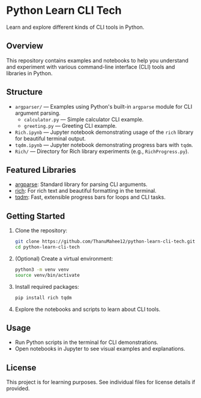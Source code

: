 # Python Learn CLI Tech

Learn and explore different kinds of CLI tools in Python.

## Overview
This repository contains examples and notebooks to help you understand and experiment with various command-line interface (CLI) tools and libraries in Python.

## Structure
- `argparser/` — Examples using Python's built-in `argparse` module for CLI argument parsing.
    - `calculator.py` — Simple calculator CLI example.
    - `greeting.py` — Greeting CLI example.
- `Rich.ipynb` — Jupyter notebook demonstrating usage of the `rich` library for beautiful terminal output.
- `tqdm.ipynb` — Jupyter notebook demonstrating progress bars with `tqdm`.
- `Rich/` — Directory for Rich library experiments (e.g., `RichProgress.py`).

## Featured Libraries
- [argparse](https://docs.python.org/3/library/argparse.html): Standard library for parsing CLI arguments.
- [rich](https://rich.readthedocs.io/): For rich text and beautiful formatting in the terminal.
- [tqdm](https://tqdm.github.io/): Fast, extensible progress bars for loops and CLI tasks.

## Getting Started
1. Clone the repository:
   ```bash
   git clone https://github.com/ThanuMahee12/python-learn-cli-tech.git
   cd python-learn-cli-tech
   ```
2. (Optional) Create a virtual environment:
   ```bash
   python3 -m venv venv
   source venv/bin/activate
   ```
3. Install required packages:
   ```bash
   pip install rich tqdm
   ```
4. Explore the notebooks and scripts to learn about CLI tools.

## Usage
- Run Python scripts in the terminal for CLI demonstrations.
- Open notebooks in Jupyter to see visual examples and explanations.

## License
This project is for learning purposes. See individual files for license details if provided.
